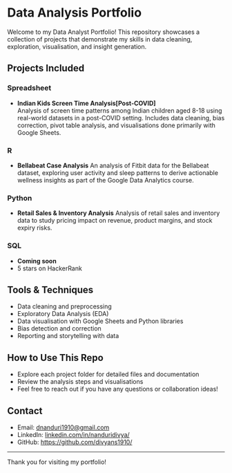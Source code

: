 # Data Analysis Portfolio

Welcome to my Data Analyst Portfolio! This repository showcases a collection of projects that demonstrate my skills in data cleaning, exploration, visualisation, and insight generation.

## Projects Included

### Spreadsheet 
- **Indian Kids Screen Time Analysis[Post-COVID]**  
  Analysis of screen time patterns among Indian children aged 8-18 using real-world datasets in a post-COVID setting. Includes data cleaning, bias correction, pivot table analysis, and visualisations done primarily with Google Sheets.

### R
- **Bellabeat Case Analysis**
  An analysis of Fitbit data for the Bellabeat dataset, exploring user activity and sleep patterns to derive actionable wellness insights as part of the Google Data Analytics course.

### Python 
- **Retail Sales & Inventory Analysis** 
Analysis of retail sales and inventory data to study pricing impact on revenue, product margins, and stock expiry risks.

 ### SQL
 - **Coming soon**
 - 5 stars on HackerRank

## Tools & Techniques

- Data cleaning and preprocessing  
- Exploratory Data Analysis (EDA)  
- Data visualisation with Google Sheets and Python libraries  
- Bias detection and correction  
- Reporting and storytelling with data

## How to Use This Repo

- Explore each project folder for detailed files and documentation  
- Review the analysis steps and visualisations  
- Feel free to reach out if you have any questions or collaboration ideas!

## Contact

- Email: dnanduri1910@gmail.com  
- LinkedIn: [linkedin.com/in/nanduridivya/](linkedin.com/in/nanduridivya/) 
- GitHub: https://github.com/divyans1910/

---

Thank you for visiting my portfolio!

